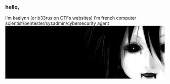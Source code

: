 ### hello,
i'm kaelynn (or b33rus on CTFs websites) i'm french computer scientist/pentester/sysadmin/cybersecurity agent
<img src="background.jpg">
